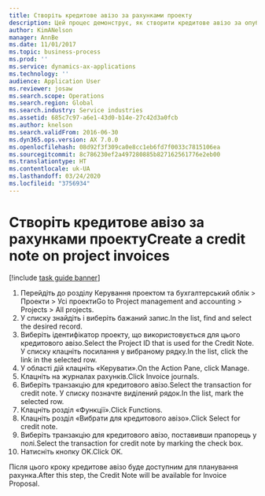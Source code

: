 ```yaml
---
title: Створіть кредитове авізо за рахунками проекту
description: Цей процес демонструє, як створити кредитове авізо за опублікованими рахунками проекту.
author: KimANelson
manager: AnnBe
ms.date: 11/01/2017
ms.topic: business-process
ms.prod: ''
ms.service: dynamics-ax-applications
ms.technology: ''
audience: Application User
ms.reviewer: josaw
ms.search.scope: Operations
ms.search.region: Global
ms.search.industry: Service industries
ms.assetid: 685c7c97-a6e1-43d0-b14e-27c42d3a0fcb
ms.author: knelson
ms.search.validFrom: 2016-06-30
ms.dyn365.ops.version: AX 7.0.0
ms.openlocfilehash: 08d92f3f309ca0e8cc1eb6fd7f0033c7815106ea
ms.sourcegitcommit: 8c786230ef2a497280885b827162561776e2eb00
ms.translationtype: HT
ms.contentlocale: uk-UA
ms.lasthandoff: 03/24/2020
ms.locfileid: "3756934"
---
```

# <a name="create-a-credit-note-on-project-invoices"></a><span data-ttu-id="50579-103">Створіть кредитове авізо за рахунками проекту</span><span class="sxs-lookup"><span data-stu-id="50579-103">Create a credit note on project invoices</span></span>

[!include [task guide banner](../../includes/task-guide-banner.md)]

1. <span data-ttu-id="50579-104">Перейдіть до розділу Керування проектом та бухгалтерський облік > Проекти > Усі проекти</span><span class="sxs-lookup"><span data-stu-id="50579-104">Go to Project management and accounting > Projects > All projects.</span></span> 
2. <span data-ttu-id="50579-105">У списку знайдіть і виберіть бажаний запис.</span><span class="sxs-lookup"><span data-stu-id="50579-105">In the list, find and select the desired record.</span></span> 
3. <span data-ttu-id="50579-106">Виберіть ідентифікатор проекту, що використовується для цього кредитового авізо.</span><span class="sxs-lookup"><span data-stu-id="50579-106">Select the Project ID that is used for the Credit Note.</span></span> <span data-ttu-id="50579-107">У списку клацніть посилання у вибраному рядку.</span><span class="sxs-lookup"><span data-stu-id="50579-107">In the list, click the link in the selected row.</span></span> 
4. <span data-ttu-id="50579-108">У області дій клацніть «Керувати».</span><span class="sxs-lookup"><span data-stu-id="50579-108">On the Action Pane, click Manage.</span></span> 
5. <span data-ttu-id="50579-109">Клацніть на журналах рахунків.</span><span class="sxs-lookup"><span data-stu-id="50579-109">Click Invoice journals.</span></span> 
6. <span data-ttu-id="50579-110">Виберіть транзакцію для кредитового авізо.</span><span class="sxs-lookup"><span data-stu-id="50579-110">Select the transaction for credit note.</span></span> <span data-ttu-id="50579-111">У списку позначте виділений рядок.</span><span class="sxs-lookup"><span data-stu-id="50579-111">In the list, mark the selected row.</span></span> 
7. <span data-ttu-id="50579-112">Клацніть розділ «Функції».</span><span class="sxs-lookup"><span data-stu-id="50579-112">Click Functions.</span></span> 
8. <span data-ttu-id="50579-113">Клацніть розділ «Вибрати для кредитового авізо».</span><span class="sxs-lookup"><span data-stu-id="50579-113">Click Select for credit note.</span></span> 
9. <span data-ttu-id="50579-114">Виберіть транзакцію для кредитового авізо, поставивши прапорець у полі.</span><span class="sxs-lookup"><span data-stu-id="50579-114">Select the transaction for credit note by marking the check box.</span></span>
10. <span data-ttu-id="50579-115">Натисніть кнопку OK.</span><span class="sxs-lookup"><span data-stu-id="50579-115">Click OK.</span></span> 

<span data-ttu-id="50579-116">Після цього кроку кредитове авізо буде доступним для планування рахунка.</span><span class="sxs-lookup"><span data-stu-id="50579-116">After this step, the Credit Note will be available for Invoice Proposal.</span></span>
